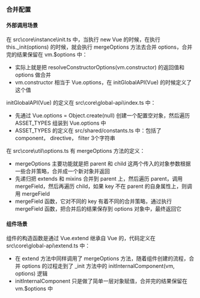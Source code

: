### 合并配置

#### 外部调用场景

在 src\core\instance\init.ts 中，当执行 new Vue 的时候，在执行 this._init(options) 的时候，就会执行 mergeOptions 方法去合并 options，合并完的结果保留在 vm.$options 中：

- 实际上就是把 resolveConstructorOptions(vm.constructor) 的返回值和 options 做合并
- vm.constructor 相当于 Vue.options，在 initGlobalAPI(Vue) 的时候定义了这个值

 initGlobalAPI(Vue) 的定义在 src\core\global-api\index.ts 中：

- 先通过 Vue.options = Object.create(null) 创建一个配置空对象，然后遍历 ASSET_TYPES 组装到 Vue.options 中
- ASSET_TYPES 的定义在 src/shared/constants.ts 中：包括了 component， directive， filter 3个字符串
 
在 src\core\util\options.ts 有 mergeOptions 方法的定义：

- mergeOptions 主要功能就是把 parent 和 child 这两个传入的对象参数根据一些合并策略，合并成一个新对象并返回
- 先递归把 extends 和 mixins 合并到 parent 上，然后遍历 parent，调用 mergeField，然后再遍历 child，如果 key 不在 parent 的自身属性上，则调用 mergeField
- mergeField 函数，它对不同的 key 有着不同的合并策略，通过执行 mergeField 函数，把合并后的结果保存到 options 对象中，最终返回它

#### 组件场景

组件的构造函数是通过 Vue.extend 继承自 Vue 的，代码定义在 src\core\global-api\extend.ts 中：

- 在 extend 方法中同样调用了 mergeOptions 方法，随着组件创建的流程，合并 options 的过程走到了 _init 方法中的 initInternalComponent(vm, options) 逻辑
- initInternalComponent 只是做了简单一层对象赋值，合并完的结果保留在 vm.$options 中






